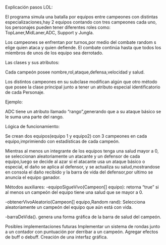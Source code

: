 Explicación pasos LOL:

El programa simula una batalla por equipos entre campeones con distintas especializaciones,hay 2 equipos contando con tres campeones cada uno, los personajes pueden tener diferentes roles como: TopLaner,MidLaner,ADC, Support y Jungla.

Los campeones se enfrentan por turnos,por medio del combate random s elige quien ataca y quien defiende. El combate continúa hasta que todos los miembros de unos de los equipo sea derrotado.

Las clases y sus atributos:

Cada campeón posee nombre,rol,ataque,defensa,velocidad y salud.

Los distintos campeones en su subclase modifican algún que otro método que posee la clase principal junto a tener un atributo especial identificatorio de cada Personaje.

Ejemplo:

ADC tiene un atributo llamado “rango”,generando que a su ataque básico se le suma una parte del rango.

Lógica de funcionamiento:

Se crean dos equipos(equipo 1 y equipo2) con 3 campeones en cada equipo,imprimiendo con estadísticas de cada campeón.

Mientras al menos un integrante de los equipos tenga una salud mayor a 0, se seleccionan aleatoriamente un atacante y un defensor de cada equipo,luego se decide al azar si el atacante usa un ataque básico o especial, el daño se aplica al defensor, y se actualiza su salud,mostrandose en consola el daño recibido y la barra de vida del defensor,por ultimo se anuncia el equipo ganador.

Métodos auxiliares: -equipoSigueVivo(Campeon[] equipo): retorna “true” si al menos un campeón del equipo tiene una salud que se mayor a 0.

-obtenerVivoAleatorio(Campeon[] equipo,Random rand): Selecciona aleatoriamente un campeón del equipo que aún está con vida.

-barraDeVida(). genera una forma gráfica de la barra de salud del campeón.

Posibles implementaciones futuras Implementar un sistema de rondas junto a un contador con puntuación por derribar a un campeón. Agregar efectos de buff o debuff. Creación de una interfaz gráfica.
